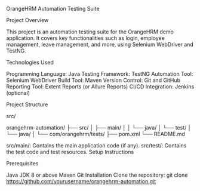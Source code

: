OrangeHRM Automation Testing Suite

Project Overview

This project is an automation testing suite for the OrangeHRM demo application. It covers key functionalities such as login, employee management, leave management, and more, using Selenium WebDriver and TestNG.

Technologies Used

Programming Language: Java
Testing Framework: TestNG
Automation Tool: Selenium WebDriver
Build Tool: Maven
Version Control: Git and GitHub
Reporting Tool: Extent Reports (or Allure Reports)
CI/CD Integration: Jenkins (optional)

Project Structure

src/

orangehrm-automation/ ├── src/ │ ├── main/ │ │ └── java/ │ └── test/ │ └── java/ │ └── com/orangehrm/tests/ ├── pom.xml └── README.md

src/main/: Contains the main application code (if any).
src/test/: Contains the test code and test resources.
Setup Instructions

Prerequisites

Java JDK 8 or above
Maven
Git
Installation
Clone the repository:
git clone https://github.com/yourusername/orangehrm-automation.git
